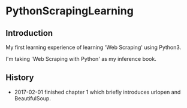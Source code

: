 # PythonScrapingLearning

## Introduction

My first learning experience of learning 'Web Scraping' using Python3.

I'm taking 'Web Scraping with Python' as my inference book.

## History

* 2017-02-01 finished chapter 1 which briefly introduces urlopen and BeautifulSoup.


